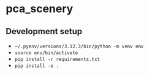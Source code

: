 # pca_scenery

## Development setup

- `~/.pyenv/versions/3.12.3/bin/python -m venv env`
- `source env/bin/activate` 
- `pip install -r requirements.txt`
- `pip install -e .`